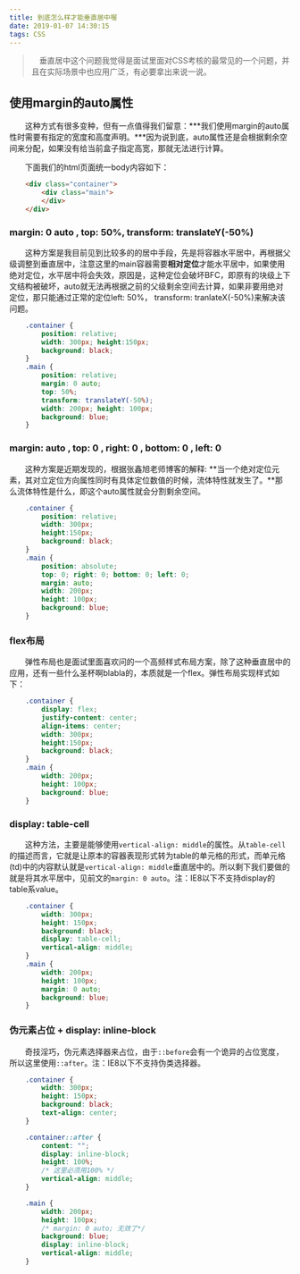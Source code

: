 ```yaml
---
title: 到底怎么样才能垂直居中喔
date: 2019-01-07 14:30:15
tags: CSS
---
```


> &emsp;垂直居中这个问题我觉得是面试里面对CSS考核的最常见的一个问题，并且在实际场景中也应用广泛，有必要拿出来说一说。

## 使用margin的auto属性

&emsp;&emsp;这种方式有很多变种，但有一点值得我们留意：***我们使用margin的auto属性时需要有指定的宽度和高度声明。***因为说到底，auto属性还是会根据剩余空间来分配，如果没有给当前盒子指定高宽，那就无法进行计算。

&emsp;&emsp;下面我们的html页面统一body内容如下：

```html
    <div class="container">
        <div class="main">
        </div>
    </div>
```

<escape><!-- more --></escape>

### margin: 0 auto , top: 50%,  transform: translateY(-50%)

&emsp;&emsp;这种方案是我目前见到比较多的的居中手段，先是将容器水平居中，再根据父级调整到垂直居中，注意这里的main容器需要**相对定位**才能水平居中，如果使用绝对定位，水平居中将会失效，原因是，这种定位会破坏BFC，即原有的块级上下文结构被破坏，auto就无法再根据之前的父级剩余空间去计算，如果非要用绝对定位，那只能通过正常的定位left: 50%， transform: tranlateX(-50%)来解决该问题。

```css
    .container {
        position: relative;
        width: 300px; height:150px;
        background: black;
    }
    .main {
        position: relative;
        margin: 0 auto;
        top: 50%;
        transform: translateY(-50%);
        width: 200px; height: 100px;
        background: blue;
    }
```

### margin: auto , top: 0 , right: 0 , bottom: 0 , left: 0

&emsp;&emsp;这种方案是近期发现的，根据张鑫旭老师博客的解释: **当一个绝对定位元素，其对立定位方向属性同时有具体定位数值的时候，流体特性就发生了。**那么流体特性是什么，即这个auto属性就会分割剩余空间。

```css
    .container {
        position: relative;
        width: 300px; 
        height:150px;
        background: black;
    }
    .main {
        position: absolute;
        top: 0; right: 0; bottom: 0; left: 0;
        margin: auto;
        width: 200px; 
        height: 100px;
        background: blue;
    }
```

### flex布局

&emsp;&emsp;弹性布局也是面试里面喜欢问的一个高频样式布局方案，除了这种垂直居中的应用，还有一些什么圣杯啊blabla的，本质就是一个flex。弹性布局实现样式如下：

```css
    .container {
        display: flex;
        justify-content: center;
        align-items: center;
        width: 300px; 
        height:150px;
        background: black;
    }
    .main {
        width: 200px; 
        height: 100px;
        background: blue;
    }
```

### display: table-cell

&emsp;&emsp;这种方法，主要是能够使用`vertical-align: middle`的属性。从`table-cell`的描述而言，它就是让原本的容器表现形式转为table的单元格的形式，而单元格(td)中的内容默认就是`vertical-align: middle`垂直居中的。所以剩下我们要做的就是将其水平居中，见前文的`margin: 0 auto`。注：IE8以下不支持display的table系value。

```css
    .container {
        width: 300px;
        height: 150px;
        background: black;
        display: table-cell;
        vertical-align: middle;
    }
    .main {
        width: 200px; 
        height: 100px;
        margin: 0 auto;
        background: blue;
    }
```

### 伪元素占位 + display: inline-block

&emsp;&emsp;奇技淫巧，伪元素选择器来占位，由于`::before`会有一个诡异的占位宽度，所以这里使用`::after`。注：IE8以下不支持伪类选择器。

```css
    .container {
        width: 300px;
        height: 150px;
        background: black;
        text-align: center;
    }

    .container::after {
        content: "";
        display: inline-block;
        height: 100%;   
        /* 这里必须用100% */
        vertical-align: middle;
    }

    .main {
        width: 200px;
        height: 100px;
        /* margin: 0 auto; 无效了*/
        background: blue;
        display: inline-block;
        vertical-align: middle;
    }
```